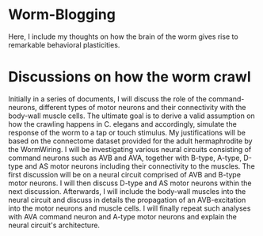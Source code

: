 # Worm-Blogging
Here, I include my thoughts on how the brain of the worm gives rise to remarkable behavioral plasticities.


# Discussions on how the worm crawl
Initially in a series of documents, I will discuss the role of the command-neurons, different types of motor neurons and their connectivity with the body-wall muscle cells. The ultimate goal is to derive a valid assumption on how the crawling happens in C. elegans and accordingly, simulate the response of the worm to a tap or touch stimulus. My justifications will be based on the connectome dataset provided for the adult hermaphrodite by the WormWiring. I will be investigating various neural circuits consisting of command neurons such as AVB and AVA, together with B-type, A-type, D-type and AS motor neurons including their connectivity to the muscles. The first discussion will be on a neural circuit comprised of AVB and B-type motor neurons.  I will then discuss D-type and AS motor neurons within the next discussion. Afterwards, I will include the body-wall muscles into the neural circuit and discuss in details the propagation of an AVB-excitation into the motor neurons and muscle cells. I will finally repeat such analyses with AVA command neuron and A-type motor neurons and explain the neural circuit's architecture. 
